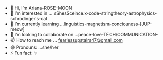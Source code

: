 - 👋 Hi, I’m Ariana-ROSE-MOON 
- 👀 I’m interested in ... sShesSceince.x-code-stringtheory-astrophysics-schrodinger's-cat
- 🌱 I’m currently learning ...linguistics-magnetism-conciouness-[JUP-meow]
- 💞️ I’m looking to collaborate on ...peace-love-TECH/COMMUNICATION-
- 📫 How to reach me ... fearlessupstairs47@gmail.com
- 😄 Pronouns: ...she/her
- ⚡ Fun fact: ✨ 

<!---
Alexectramagneta/Alexectramagneta is a ✨ special ✨ repository because its `README.md` (this file) appears on your GitHub profile.
You can click the Preview link to take a look at your changes.
--->
